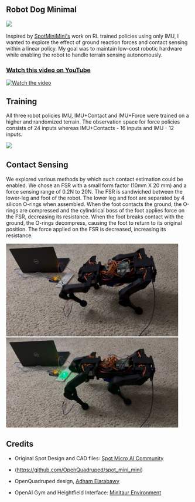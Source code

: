 ## Robot Dog Minimal

<img src="media/minimal_vid1.gif" width="470" />

Inspired by [SpotMiniMini's](https://github.com/OpenQuadruped/spot_mini_mini) work on RL trained policies using only IMU, I wanted to explore the effect of ground reaction forces and contact sensing within a linear policy. My goal was to maintain low-cost robotic hardware while enabling the robot to handle terrain sensing autonomously.


### [Watch this video on YouTube](https://youtu.be/hBNCrke3qqk)

[![Watch the video](https://img.youtube.com/vi/hBNCrke3qqk/maxresdefault.jpg)](https://youtu.be/hBNCrke3qqk)

## Training
All three robot policies IMU, IMU+Contact and IMU+Force were trained on a higher and randomized terrain. The observation space for force policies consists of 24 inputs whereas IMU+Contacts - 16 inputs and IMU - 12 inputs.

<img src="/media/Minimal%20HD.gif" width="370" />


## Contact Sensing

We explored various methods by which such contact estimation could be enabled. We chose an FSR with a small form factor (10mm X 20 mm) and a force sensing range of 0.2N to 20N. The FSR is sandwiched between the lower-leg and foot of the robot. The lower leg and foot are separated by 4 silicon O-rings when assembled. When the foot contacts the ground, the O-rings are compressed and the cylindrical boss of the foot applies force on the FSR, decreasing its resistance. When the foot breaks contact with the ground, the O-rings decompress, causing the foot to return to its original position. The force applied on the FSR is decreased, increasing its resistance. 

 <img src="media/contact_1.jpg" width="470" /><img src="media/contact_2.jpg" width="470" />


## Credits

* Original Spot Design and CAD files: [Spot Micro AI Community](https://spotmicroai.readthedocs.io/en/latest/)
* (https://github.com/OpenQuadruped/spot_mini_mini)

* OpenQuadruped design, [Adham Elarabawy](https://github.com/adham-elarabawy/OpenQuadruped)

* OpenAI Gym and Heightfield Interface: [Minitaur Environment](https://github.com/bulletphysics/bullet3/blob/master/examples/pybullet/gym/pybullet_envs/bullet/minitaur.py)
